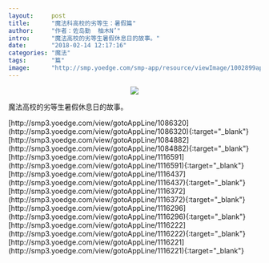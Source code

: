 ```yaml
---
layout:     post
title:      "魔法科高校的劣等生：暑假篇"
author:     "作者：佐岛勤  柚木N’"
intro:      "魔法高校的劣等生暑假休息日的故事。"
date:       "2018-02-14 12:17:16"
categories: "魔法"
tags:       "篇"
image:      "http://smp.yoedge.com/smp-app/resource/viewImage/1002899appline.png"
---
```

<div style="text-align: center">
<p><img src="http://smp.yoedge.com/smp-app/resource/viewImage/1002899appline.png"/></p>
</div>
<p class="post-meta">
<span>魔法高校的劣等生暑假休息日的故事。</span>
</p>
[http://smp3.yoedge.com/view/gotoAppLine/1086320](http://smp3.yoedge.com/view/gotoAppLine/1086320){:target="_blank"}
[http://smp3.yoedge.com/view/gotoAppLine/1084882](http://smp3.yoedge.com/view/gotoAppLine/1084882){:target="_blank"}
[http://smp3.yoedge.com/view/gotoAppLine/1116591](http://smp3.yoedge.com/view/gotoAppLine/1116591){:target="_blank"}
[http://smp3.yoedge.com/view/gotoAppLine/1116437](http://smp3.yoedge.com/view/gotoAppLine/1116437){:target="_blank"}
[http://smp3.yoedge.com/view/gotoAppLine/1116372](http://smp3.yoedge.com/view/gotoAppLine/1116372){:target="_blank"}
[http://smp3.yoedge.com/view/gotoAppLine/1116296](http://smp3.yoedge.com/view/gotoAppLine/1116296){:target="_blank"}
[http://smp3.yoedge.com/view/gotoAppLine/1116222](http://smp3.yoedge.com/view/gotoAppLine/1116222){:target="_blank"}
[http://smp3.yoedge.com/view/gotoAppLine/1116221](http://smp3.yoedge.com/view/gotoAppLine/1116221){:target="_blank"}



